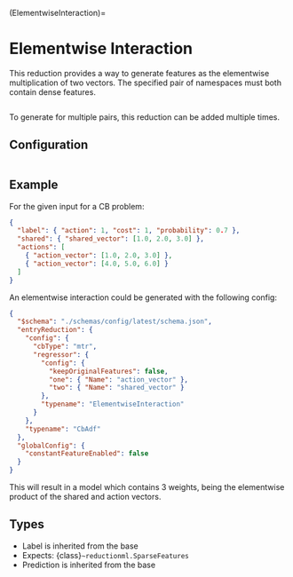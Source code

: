 (ElementwiseInteraction)=
# Elementwise Interaction

This reduction provides a way to generate features as the elementwise multiplication of two vectors. The specified pair of namespaces must both contain dense features.

```{warning} This is a work in progress and the API will change.
```

To generate for multiple pairs, this reduction can be added multiple times.

## Configuration

```{reduction_config} ElementwiseInteraction
```

## Example

For the given input for a CB problem:
```json
{
  "label": { "action": 1, "cost": 1, "probability": 0.7 },
  "shared": { "shared_vector": [1.0, 2.0, 3.0] },
  "actions": [
    { "action_vector": [1.0, 2.0, 3.0] },
    { "action_vector": [4.0, 5.0, 6.0] }
  ]
}
```

An elementwise interaction could be generated with the following config:
```json
{
  "$schema": "./schemas/config/latest/schema.json",
  "entryReduction": {
    "config": {
      "cbType": "mtr",
      "regressor": {
        "config": {
          "keepOriginalFeatures": false,
          "one": { "Name": "action_vector" },
          "two": { "Name": "shared_vector" }
        },
        "typename": "ElementwiseInteraction"
      }
    },
    "typename": "CbAdf"
  },
  "globalConfig": {
    "constantFeatureEnabled": false
  }
}
```

This will result in a model which contains 3 weights, being the elementwise product of the shared and action vectors.

## Types

- Label is inherited from the base
- Expects: {class}`~reductionml.SparseFeatures`
- Prediction is inherited from the base
